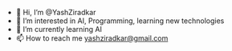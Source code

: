 - 👋 Hi, I’m @YashZiradkar
- 👀 I’m interested in AI, Programming, learning new technologies
- 🌱 I’m currently learning AI
- 📫 How to reach me yashziradkar@gmail.com
<!--- - 💞️ I’m looking to collaborate on ... 
- 😄 Pronouns: ...
- ⚡ Fun fact: ... --->

<!---
YashZiradkar/YashZiradkar is a ✨ special ✨ repository because its `README.md` (this file) appears on your GitHub profile.
You can click the Preview link to take a look at your changes.
--->
